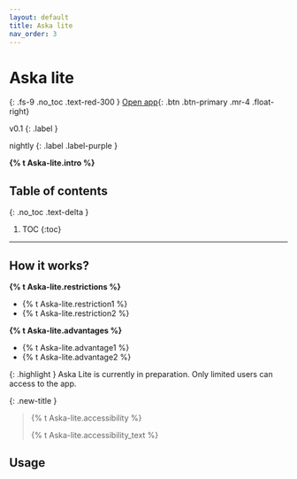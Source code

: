 ```yaml
---
layout: default
title: Aska lite
nav_order: 3
---
```


# Aska lite
{: .fs-9 .no_toc .text-red-300 }
<span class="fs-5">
[Open app](https://aska-lite.streamlit.app){: .btn .btn-primary .mr-4 .float-right}
</span>
<div markdown="1">
v0.1
{: .label }

nightly
{: .label .label-purple }
</div>

<strong>{% t Aska-lite.intro %}</strong>

## Table of contents
{: .no_toc .text-delta }

1. TOC
{:toc}

---

## How it works?

**{% t Aska-lite.restrictions %}**

- {% t Aska-lite.restriction1 %}
- {% t Aska-lite.restriction2 %}

**{% t Aska-lite.advantages %}**

- {% t Aska-lite.advantage1 %}
- {% t Aska-lite.advantage2 %}

{: .highlight }
Aska Lite is currently in preparation. Only limited users can access to the app.


{: .new-title }
> {% t Aska-lite.accessibility %}
>
> {% t Aska-lite.accessibility_text %}



## Usage



<!-- ## Tutorial video -->



